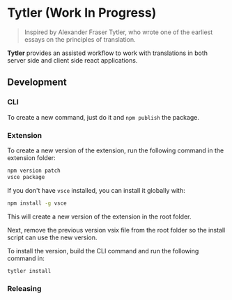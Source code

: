 # Tytler (Work In Progress)

> Inspired by Alexander Fraser Tytler, who wrote one of the earliest essays on the principles of translation.

**Tytler** provides an assisted workflow to work with translations in both server side and client side react applications.

## Development

### CLI

To create a new command, just do it and `npm publish` the package.

### Extension

To create a new version of the extension, run the following command in the extension folder:

```bash
npm version patch
vsce package
```

If you don't have `vsce` installed, you can install it globally with:

```bash
npm install -g vsce
```

This will create a new version of the extension in the root folder.

Next, remove the previous version vsix file from the root folder so the install script can use the new version.

To install the version, build the CLI command and run the following command in:

```bash
tytler install
```

### Releasing

